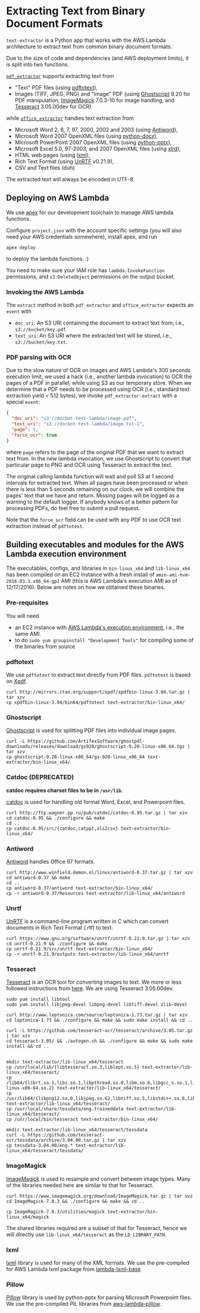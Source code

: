 # Extracting Text from Binary Document Formats

`text-extractor` is a Python app that works with the AWS Lambda architecture to extract text from common binary document formats.

Due to the size of code and dependencies (and AWS deployment limits), it is split into two functions.

[`pdf_extractor`](functions/pdf_extractor) supports extracting text from

- "Text" PDF files (using [pdftotext](http://www.foolabs.com/xpdf/download.html)),
- Images (TIFF, JPEG, PNG) and "image" PDF (using [Ghostscript](https://ghostscript.com/download/gsdnld.html) 9.20 for PDF manipulation, [ImageMagick](https://www.imagemagick.org/) 7.0.3-10 for image handling, and [Tesseract](https://github.com/tesseract-ocr/tesseract/) 3.05.00dev for OCR)

while [`office_extractor`](functions/office_extractor/) handles text extraction from

- Microsoft Word 2, 6, 7, 97, 2000, 2002 and 2003 (using [Antiword](http://www.winfield.demon.nl/)),
- Microsoft Word 2007 OpenXML files (using [python-docx](https://github.com/python-openxml/python-docx)),
- Microsoft PowerPoint 2007 OpenXML files (using [python-pptx](https://github.com/scanny/python-pptx)),
- Microsoft Excel 5.0, 97-2003, and 2007 OpenXML files (using [xlrd](http://xlrd.readthedocs.io/en/latest/)),
- HTML web pages (using [lxml](http://lxml.de/)),
- Rich Text Format (using [UnRTF](https://www.gnu.org/software/unrtf/) v0.21.9),
- CSV and Text files (duh)

The extracted text will always be encoded in UTF-8.

## Deploying on AWS Lambda

We use [apex](http://apex.run/) for our development toolchain to manage AWS lambda functions.

Configure `project.json` with the account specific settings (you will also need your AWS credentials somewhere), install apex, and run

    apex deploy

to deploy the lambda functions. :)

You need to make sure your IAM role has `lambda:InvokeFunction` permissions, and `s3:DeleteObject` permissions on the output bucket.

### Invoking the AWS Lambda

The `extract` method in both `pdf_extractor` and `office_extractor` expects an `event` with

- `doc_uri`: An S3 URI containing the document to extract text from, i.e., `s3://bucket/key.pdf`.
- `text_uri`: An S3 URI where the extracted text will be stored, i.e., `s3://bucket/key.txt`.

### PDF parsing with OCR

Due to the slow nature of OCR on images and AWS Lambda's 300 seconds execution limit, we used a hack (i.e., another lambda invocation) to OCR the pages of a PDF in parallel, while using S3 as our temporary store.
When we determine that a PDF needs to be processed using OCR (i.e., standard text extraction yield < 512 bytes), we invoke `pdf_extractor.extract` with a special `event`:
```json
{
  "doc_uri": "s3://docbot-test-lambda/image.pdf",
  "text_uri": "s3://docbot-test-lambda/image.txt-1",
  "page": 5,
  "force_ocr": true
}
```
where `page` refers to the page of the original PDF that we want to extract text from.
In the new lambda invocation, we use Ghostscript to convert that particular page to PNG and OCR using Tesseract to extract the text.

The original calling lambda function will wait and poll S3 at 1 second intervals for extracted text.
When all pages have been processed or when there is less than 5 seconds remaining on our clock, we will combine the pages' text that we have and return.
Missing pages will be logged as a warning to the default logger.
If anybody knows of a better pattern for processing PDFs, do feel free to submit a pull request.

Note that the `force_ocr` field can be used with any PDF to use OCR text extraction instead of `pdftotext`.

## Building executables and modules for the AWS Lambda execution environment

The executables, configs, and libraries in `bin-linux_x64` and `lib-linux_x64` has been compiled on an EC2 instance with a fresh install of `amzn-ami-hvm-2016.03.3.x86_64-gp2` AMI (this is AWS Lambda's execution AMI as of 12/17/2016).
Below are notes on how we obtained these binaries.

### Pre-requisites

You will need

- an EC2 instance with [AWS Lambda's execution environment](http://docs.aws.amazon.com/lambda/latest/dg/current-supported-versions.html), i.e., the same AMI.
- to do `sudo yum groupinstall "Development Tools"` for compiling some of the binaries from source

### pdftotext

We use `pdftotext` to extract text directly from PDF files. `pdftotext` is based on [Xpdf](http://www.foolabs.com/xpdf/download.html).

    curl http://mirrors.ctan.org/support/xpdf/xpdfbin-linux-3.04.tar.gz | tar xzv
    cp xpdfbin-linux-3.04/bin64/pdftotext text-extractor/bin-linux_x64/

### Ghostscript

[Ghostscript](https://ghostscript.com/download/gsdnld.html) is used for splitting PDF files into individual image pages.

    curl -L https://github.com/ArtifexSoftware/ghostpdl-downloads/releases/download/gs920/ghostscript-9.20-linux-x86_64.tgz | tar xzv
    cp ghostscript-9.20-linux-x86_64/gs-920-linux_x86_64 text-extractor/bin-linux_x64/

### Catdoc (DEPRECATED)

**catdoc requires charset files to be in `/usr/lib`.**

[catdoc](http://www.wagner.pp.ru/~vitus/software/catdoc/) is used for handling old format Word, Excel, and Powerpoint files.

    curl http://ftp.wagner.pp.ru/pub/catdoc/catdoc-0.95.tar.gz | tar xzv
    cd catdoc-0.95 && ./configure && make
    cd ..
    cp catdoc-0.95/src/{catdoc,catppt,xls2csv} text-extractor/bin-linux_x64/

### Antiword

[Antiword](http://www.winfield.demon.nl/) handles Office 97 formats.

    curl http://www.winfield.demon.nl/linux/antiword-0.37.tar.gz | tar xzv
    cd antiword-0.37 && make
    cd ..
    cp antiword-0.37/antiword text-extractor/bin-linux_x64/
    cp -r antiword-0.37/Resources text-extractor/lib-linux_x64/antiword

### Unrtf

[UnRTF](https://www.gnu.org/software/unrtf/) is a command-line program written in C which can convert documents in Rich Text Format (.rtf) to text.

    curl https://www.gnu.org/software/unrtf/unrtf-0.21.9.tar.gz | tar xzv
    cd unrtf-0.21.9 && ./configure && make
    cp unrtf-0.21.9/src/unrtf text-extractor/bin-linux_x64/
    cp -r unrtf-0.21.9/outputs text-extractor/lib-linux_x64/unrtf

### Tesseract

[Tesseract](https://github.com/tesseract-ocr/tesseract/) is an OCR tool for converting images to text.
We more or less followed instructions from [here](http://stackoverflow.com/questions/33588262/tesseract-ocr-on-aws-lambda-via-virtualenv).
We are using Tesseract 3.05.00dev.

    sudo yum install libtool
    sudo yum install libjpeg-devel libpng-devel libtiff-devel zlib-devel

    curl http://www.leptonica.com/source/leptonica-1.73.tar.gz | tar xzv
    cd leptonica-1.73 && ./configure && make && sudo make install && cd ..

    curl -L https://github.com/tesseract-ocr/tesseract/archive/3.05.tar.gz | tar xzv
    cd tesseract-3.05/ && ./autogen.sh && ./configure && make && sudo make install && cd ..


    mkdir text-extractor/lib-linux_x64/tesseract
    cp /usr/local/lib/{libtesseract.so.3,liblept.so.5} text-extractor/lib-linux_x64/tesseract/
    cp /lib64/{librt.so.1,libz.so.1,libpthread.so.0,libm.so.6,libgcc_s.so.1,libc.so.6,ld-linux-x86-64.so.2} text-extractor/lib-linux_x64/tesseract/
    cp /usr/lib64/{libpng12.so.0,libjpeg.so.62,libtiff.so.5,libstdc++.so.6,libjbig.so.2.0} text-extractor/lib-linux_x64/tesseract/
    cp /usr/local/share/tessdata/eng.traineddata text-extractor/lib-linux_x64/tesseract/
    cp /usr/local/bin/tesseract text-extractor/bin-linux_x64/

    mkdir text-extractor/lib-linux_x64/tesseract/tessdata
    curl -L https://github.com/tesseract-ocr/tessdata/archive/3.04.00.tar.gz | tar xzv
    cp tessdata-3.04.00/eng.* text-extractor/lib-linux_x64/tesseract/tessdata/

### ImageMagick

[ImageMagick](https://www.imagemagick.org/) is used to resample and convert between image types.
Many of the libraries needed here are similar to that for Tesseract.

    curl https://www.imagemagick.org/download/ImageMagick.tar.gz | tar xvz
    cd ImageMagick-7.0.3 && ./configure && make && cd ..

    cp ImageMagick-7.0.3/utilities/magick text-extractor/bin-linux_x64/magick

The shared libraries required are a subset of that for Tesseract, hence we will directly use `lib-linux_x64/tesseract` as the `LD_LIBRARY_PATH`.

### lxml

[lxml](http://lxml.de/) library is used for many of the XML formats.
We use the pre-compiled for AWS Lambda lxml package from [lambda-lxml-base](https://github.com/cjpetrus/lambda-lxml-base)

### Pillow

[Pillow]() library is used by python-pptx for parsing Microsoft Powerpoint files.
We use the pre-compiled PIL libraries from [aws-lambda-pillow](https://github.com/jDmacD/aws-lambda-pillow/).

